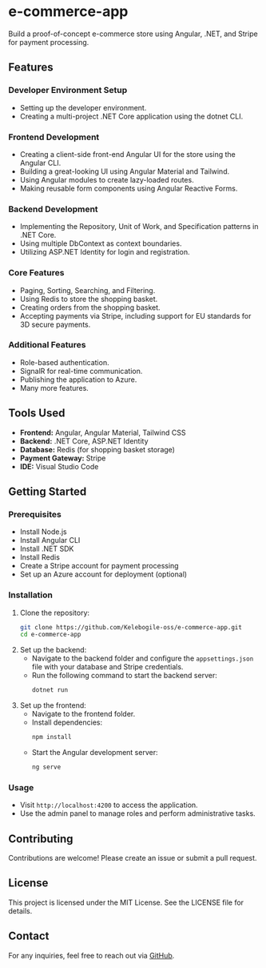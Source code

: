 # e-commerce-app

Build a proof-of-concept e-commerce store using Angular, .NET, and Stripe for payment processing.

## Features

### Developer Environment Setup
- Setting up the developer environment.
- Creating a multi-project .NET Core application using the dotnet CLI.

### Frontend Development
- Creating a client-side front-end Angular UI for the store using the Angular CLI.
- Building a great-looking UI using Angular Material and Tailwind.
- Using Angular modules to create lazy-loaded routes.
- Making reusable form components using Angular Reactive Forms.

### Backend Development
- Implementing the Repository, Unit of Work, and Specification patterns in .NET Core.
- Using multiple DbContext as context boundaries.
- Utilizing ASP.NET Identity for login and registration.

### Core Features
- Paging, Sorting, Searching, and Filtering.
- Using Redis to store the shopping basket.
- Creating orders from the shopping basket.
- Accepting payments via Stripe, including support for EU standards for 3D secure payments.

### Additional Features
- Role-based authentication.
- SignalR for real-time communication.
- Publishing the application to Azure.
- Many more features.

## Tools Used
- **Frontend:** Angular, Angular Material, Tailwind CSS
- **Backend:** .NET Core, ASP.NET Identity
- **Database:** Redis (for shopping basket storage)
- **Payment Gateway:** Stripe
- **IDE:** Visual Studio Code

## Getting Started

### Prerequisites
- Install Node.js
- Install Angular CLI
- Install .NET SDK
- Install Redis
- Create a Stripe account for payment processing
- Set up an Azure account for deployment (optional)

### Installation
1. Clone the repository:
   ```bash
   git clone https://github.com/Kelebogile-oss/e-commerce-app.git
   cd e-commerce-app
   ```
2. Set up the backend:
   - Navigate to the backend folder and configure the `appsettings.json` file with your database and Stripe credentials.
   - Run the following command to start the backend server:
     ```bash
     dotnet run
     ```
3. Set up the frontend:
   - Navigate to the frontend folder.
   - Install dependencies:
     ```bash
     npm install
     ```
   - Start the Angular development server:
     ```bash
     ng serve
     ```

### Usage
- Visit `http://localhost:4200` to access the application.
- Use the admin panel to manage roles and perform administrative tasks.

## Contributing
Contributions are welcome! Please create an issue or submit a pull request.

## License
This project is licensed under the MIT License. See the LICENSE file for details.

## Contact
For any inquiries, feel free to reach out via [GitHub](https://github.com/Kelebogile-oss/e-commerce-app).

